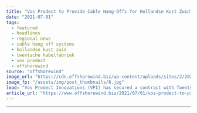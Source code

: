 ```yaml
---
title: "Vos Prodect to Provide Cable Hang-Offs for Hollandse Kust Zuid"
date: "2021-07-01"
tags: 
  - featured
  - headlines
  - regional news
  - cable hang off systems
  - hollandse kust zuid
  - twentsche kabelfabriek
  - vos prodect
  - offshorewind
source: "offshorewind"
image_url: "https://cdn.offshorewind.biz/wp-content/uploads/sites/2/2021/07/01083503/Vos-Prodect-to-provide-cable-hang-off-system-for-Hollandse-Kust-Zuid.jpg"
image_fp: "/assets/img/post_thumbnails/8.jpg"
lead: "Vos Prodect Innovations (VPI) has secured a contract with Twentsche Kabelfabriek (TKF) to supply"
article_url: "https://www.offshorewind.biz/2021/07/01/vos-prodect-to-provide-cable-hang-offs-for-hollandse-kust-zuid/"
---
```


---
